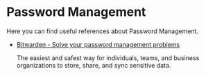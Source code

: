 # Password Management

Here you can find useful references about Password Management.

- [Bitwarden - Solve your password management problems](https://bitwarden.com/)

  The easiest and safest way for individuals, teams, and business organizations to store, share, and sync sensitive data.

  

 

